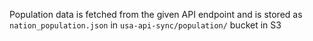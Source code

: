 

Population data is fetched from the given API endpoint and is stored as `nation_population.json` in `usa-api-sync/population/` bucket in S3
